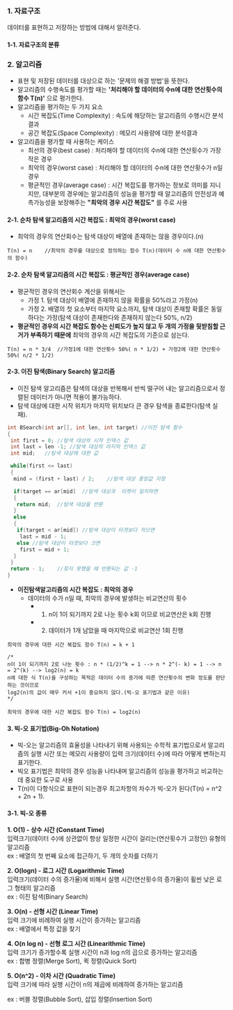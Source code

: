 ### 1. 자료구조
데이터를 표현하고 저장하는 방법에 대해서 알려준다.

#### 1-1. 자료구조의 분류



### 2. 알고리즘
* 표현 및 저장된 데이터를 대상으로 하는 '문제의 해결 방법'을 뜻한다.
* 알고리즘의 수행속도를 평가할 때는 **'처리해야 할 데이터의 수n에 대한 연산횟수의 함수 T(n)'** 으로 평가한다.
* 알고리즘을 평가하는 두 가지 요소
  * 시간 복잡도(Time Complexity) : 속도에 해당하는 알고리즘의 수행시간 분석결과
  * 공간 복잡도(Space Complexity) : 메모리 사용량에 대한 분석결과
* 알고리즘을 평가할 때 사용하는 케이스
  * 최선의 경우(best case) : 처리해야 할 데이터의 수n에 대한 연산횟수가 가장 작은 경우
  * 최악의 경우(worst case) : 처리해야 할 데이터의 수n에 대한 연산횟수가 n일 경우
  * 평균적인 경우(average case) : 시간 복잡도를 평가하는 정보로 의미를 지니지만, 대부분의 경우에는 알고리즘의 성능을 평가할 때 알고리즘의 안전성과 예측가능성을 보장해주는 **"최악의 경우 시간 복잡도"** 를 주로 사용

#### 2-1. 순차 탐색 알고리즘의 시간 복잡도 : 최악의 경우(worst case)
* 최악의 경우의 연산회수는 탐색 대상이 배열에 존재하는 않을 경우이다.(n)
```
T(n) = n	//최악의 경우를 대상으로 정의하는 함수 T(n)(데이터 수 n에 대한 연산횟수의 함수)
```

#### 2-2. 순차 탐색 알고리즘의 시간 복잡도 : 평균적인 경우(average case)
* 평균적인 경우의 연산회수 계산을 위해서는 
  * 가정 1. 탐색 대상이 배열에 존재하지 않을 확률을 50%라고 가정(n)
  * 가정 2. 배열의 첫 요소부터 마지막 요소까지, 탐색 대상이 존재할 확률은 동일하다는 가정(탐색 대상이 존재한다와 존재하지 않는다 50%, n/2)
* **평균적인 경우의 시간 복잡도 함수는 신뢰도가 높지 않고 두 개의 가정을 뒷받침할 근거가 부족하기 때문에** 최악의 경우의 시간 복잡도의 기준으로 삼는다. 

```
T(n) = n * 3/4 	//가정1에 대한 연산횟수 50%( n * 1/2) + 가정2에 대한 연산횟수 50%( n/2 * 1/2)
```

#### 2-3. 이진 탐색(Binary Search) 알고리즘
* 이진 탐색 알고리즘은 탐색의 대상을 반복해서 반씩 떨구어 내는 알고리즘으로서 정렬된 데이터가 아니면 적용이 불가능하다.
* 탐색 대상에 대한 시작 위치가 마지막 위치보다 큰 경우 탐색을 종료한다(탐색 실패).

```cpp
int BSearch(int ar[], int len, int target) //이진 탐색 함수
{
 int first = 0;	//탐색 대상의 시작 인덱스 값
 int last = len -1;	//탐색 대상의 마지막 인덱스 값
 int mid;	//탐색 대상에 대한 값

 while(first <= last)
 {
  mind = (first + last) / 2;	//탐색 대상 중앙값 지정

  if(target == ar[mid]	//탐색 대상과  타켓이 일치하면
  {
   return mid;	//탐색 대상을 반환
  }
  else
  {
   if(target < ar[mid])	//탐색 대상이 타겟보다 작으면 
    last = mid - 1;
   else	//탐색 대상이 타겟보다 크면
    first = mid + 1;
  }
 }
 return - 1;	//찾지 못했을 때 반환되는 값 -1
}
```

* **이진탐색알고리즘의 시간 복잡도 : 최악의 경우**
  * 데이터의 수가 n일 때, 최악의 경우에 발생하는 비교연산의 횟수
    * 1. n이 1이 되기까지 2로 나눈 횟수 k회 이므로 비교연산은 k회 진행 
    * 2. 데이터가 1개 남았을 때 마지막으로 비교연산 1회 진행

```
최악의 경우에 대한 시간 복잡도 함수 T(n) = k + 1

/*
n이 1이 되기까지 2로 나눈 횟수 : n * (1/2)^k = 1 --> n * 2^(- k) = 1 --> n = 2^(k) --> log2(n) = k
n에 대한 식 T(n)을 구성하는 목적은 데이터 수의 증가에 따른 연산횟수의 변화 정도를 판단하는 것이므로 
log2(n)의 값이 매우 커서 +1이 중요하지 않다.(빅-오 표기법과 같은 이유)
*/

최악의 경우에 대한 시간 복잡도 함수 T(n) = log2(n)
```

#### 3. 빅-오 표기법(Big-Oh Notation)
* 빅-오는 알고리즘의 효율성을 나타내기 위해 사용되는 수학적 표기법으로서 알고리즘의 실행 시간 또는 메모리 사용량이 입력 크기(데이터 수)에 따라 어떻게 변하는지 표기한다.
* 빅오 표기법은 최악의 경우 성능을 나타내며 알고리즘의 성능을 평가하고 비교하는 데 중요한 도구로 사용
* T(n)이 다항식으로 표현이 되는경우 최고차항의 차수가 빅-오가 된다(T(n) = n^2 + 2n + 1).

#### 3-1. 빅-오 종류
**1. O(1) - 상수 시간 (Constant Time)** <br/>
입력크기(데이터 수)에 상관없이 항상 일정한 시간이 걸리는(연산횟수가 고정인) 유형의 알고리즘<br/>
ex : 배열의 첫 번째 요소에 접근하기, 두 개의 숫자를 더하기

**2. O(logn) - 로그 시간 (Logarithmic Time)** <br/>
입력크기(데이터 수의 증가율)에 비해서 실행 시간(연산횟수의 증가율)이 휠씬 낮은 로그 형태의 알고리즘<br/>
ex : 이진 탐색(Binary Search)

**3. O(n) - 선형 시간 (Linear Time)** <br/>
입력 크기에 비례하여 실행 시간이 증가하는 알고리즘<br/>
ex : 배열에서 특정 값을 찾기

**4. O(n log n) - 선형 로그 시간 (Linearithmic Time)** <br/>
입력 크기가 증가할수록 실행 시간이 n과 log n의 곱으로 증가하는 알고리즘<br/>
ex : 합병 정렬(Merge Sort), 퀵 정렬(Quick Sort)

**5. O(n^2) - 이차 시간 (Quadratic Time)** <br/>
입력 크기에 따라 실행 시간이 n의 제곱에 비례하여 증가하는 알고리즘<br/>

ex : 버블 정렬(Bubble Sort), 삽입 정렬(Insertion Sort)





















